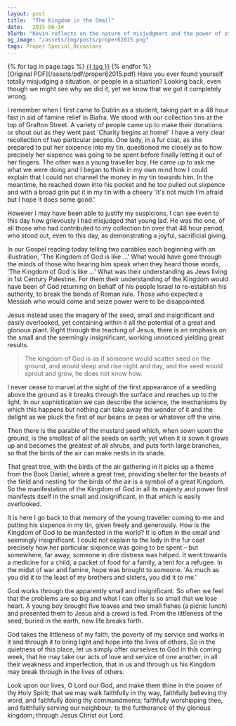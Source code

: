 ```yaml
---
layout: post
title:  "The Kingdom in the Small"
date:   2015-06-14
blurb: "Kevin reflects on the nature of misjudgment and the power of small, seemingly insignificant actions to manifest the Kingdom of God. Drawing from personal experiences and biblical parables, he emphasizes how small acts of kindness and faith can have a profound impact on the world. The sermon encourages us to offer our modest contributions to God, trusting that He will work through them to bring hope and transformation."
og_image: "/assets/img/posts/proper62015.png"
tags: Proper Special_Occasions
---    
```

<div class="tag-pills">
    {% for tag in page.tags %}
    <a href="{{ site.baseurl }}/tag/{{ tag | slugify }}" class="tag-pill">{{ tag }}</a>
    {% endfor %}
</div>
[Original PDF](/assets/pdf/proper62015.pdf)
Have you ever found yourself totally misjudging a situation, or people in a situation? Looking back, even though we might see why we did it, yet we know that we got it completely wrong.

I remember when I first came to Dublin as a student, taking part in a 48 hour fast in aid of famine relief in Biafra. We stood with our collection tins at the top of Grafton Street. A variety of people came up to make their donations or shout out as they went past 'Charity begins at home!' I have a very clear recollection of two particular people. One lady, in a fur coat, as she prepared to put her sixpence into my tin, questioned me closely as to how precisely her sixpence was going to be spent before finally letting it out of her fingers. The other was a young traveller boy. He came up to ask me what we were doing and I began to think in my own mind how I could explain that I could not channel the money in my tin towards him. In the meantime, he reached down into his pocket and he too pulled out sixpence and with a broad grin put it in my tin with a cheery 'It's not much I'm afraid but I hope it does some good.'

However I may have been able to justify my suspicions, I can see even to this day how grievously I had misjudged that young lad. He was the one, of all those who had contributed to my collection tin over that 48 hour period, who stood out, even to this day, as demonstrating a joyful, sacrificial giving.

In our Gospel reading today telling two parables each beginning with an illustration, 'The Kingdom of God is like ...' What would have gone through the minds of those who hearing him speak when they heard those words, 'The Kingdom of God is like ...' What was their understanding as Jews living in 1st Century Palestine. For them their understanding of the Kingdom would have been of God returning on behalf of his people Israel to re-establish his authority, to break the bonds of Roman rule. Those who expected a Messiah who would come and seize power were to be disappointed.

Jesus instead uses the imagery of the seed, small and insignificant and easily overlooked, yet containing within it all the potential of a great and glorious plant. Right through the teaching of Jesus, there is an emphasis on the small and the seemingly insignificant, working unnoticed yielding great results.

> The kingdom of God is as if someone would scatter seed on the ground, and would sleep and rise night and day, and the seed would sprout and grow, he does not know how.

I never cease to marvel at the sight of the first appearance of a seedling above the ground as it breaks through the surface and reaches up to the light. In our sophistication we can describe the science, the mechanisms by which this happens but nothing can take away the wonder of it and the delight as we pluck the first of our beans or peas or whatever off the vine.

Then there is the parable of the mustard seed which, when sown upon the ground, is the smallest of all the seeds on earth; yet when it is sown it grows up and becomes the greatest of all shrubs, and puts forth large branches, so that the birds of the air can make nests in its shade.

That great tree, with the birds of the air gathering in it picks up a theme from the Book Daniel, where a great tree, providing shelter for the beasts of the field and nesting for the birds of the air is a symbol of a great Kingdom. So the manifestation of the Kingdom of God in all its majesty and power first manifests itself in the small and insignificant, in that which is easily overlooked.

It is here I go back to that memory of the young traveller coming to me and putting his sixpence in my tin, given freely and generously. How is the Kingdom of God to be manifested in the world? It is often in the small and seemingly insignificant. I could not explain to the lady in the fur coat precisely how her particular sixpence was going to be spent – but somewhere, far away, someone in dire distress was helped. It went towards a medicine for a child, a packet of food for a family, a tent for a refugee. In the midst of war and famine, hope was brought to someone. 'As much as you did it to the least of my brothers and sisters, you did it to me.'

God works through the apparently small and insignificant. So often we feel that the problems are so big and what I can offer is so small that we lose heart. A young boy brought five loaves and two small fishes (a picnic lunch) and presented them to Jesus and a crowd is fed. From the littleness of the seed, buried in the earth, new life breaks forth.

God takes the littleness of my faith, the poverty of my service and works in it and through it to bring light and hope into the lives of others. So in the quietness of this place, let us simply offer ourselves to God in this coming week, that he may take our acts of love and service of one another, in all their weakness and imperfection, that in us and through us his Kingdom may break through in the lives of others.

Look upon our lives, O Lord our God, and make them thine in the power of thy Holy Spirit; that we may walk faithfully in thy way, faithfully believing thy word, and faithfully doing thy commandments; faithfully worshipping thee, and faithfully serving our neighbour; to the furtherance of thy glorious kingdom; through Jesus Christ our Lord.
